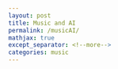 ```yaml
---
layout: post
title: Music and AI
permalink: /musicAI/
mathjax: true
except_separator: <!--more-->
categories: music
---
```





